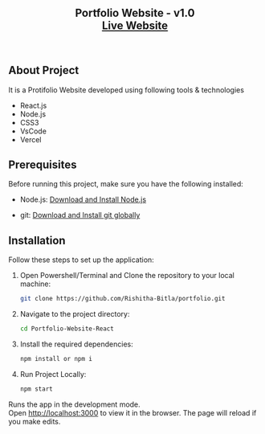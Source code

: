 <h2 align="center">
  Portfolio Website - v1.0<br/>
  <a href="https://portfolio-pearl-chi-81.vercel.app/" target="_blank">Live Website</a>

</h2>

<br/>

<!-- ![Demo Pic](src/Assets/readmeDemo.png) -->

## About Project

It is a Protifolio Website developed using following tools & technologies<br/>

- React.js
- Node.js
- CSS3
- VsCode
- Vercel

## Prerequisites

Before running this project, make sure you have the following installed:

- Node.js: [Download and Install Node.js](https://nodejs.org/en/download "Node.js Download")

- git: [Download and Install git globally](https://git-scm.com/ "git Download")

## Installation

Follow these steps to set up the application:

1. Open Powershell/Terminal and Clone the repository to your local machine:

   ```bash
   git clone https://github.com/Rishitha-Bitla/portfolio.git
   ```

2. Navigate to the project directory:

   ```bash
   cd Portfolio-Website-React
   ```

3. Install the required dependencies:

   ```bash
   npm install or npm i
   ```

4. Run Project Locally:

   ```bash
   npm start
   ```

Runs the app in the development mode.\
Open [http://localhost:3000](http://localhost:3000) to view it in the browser.
The page will reload if you make edits.

